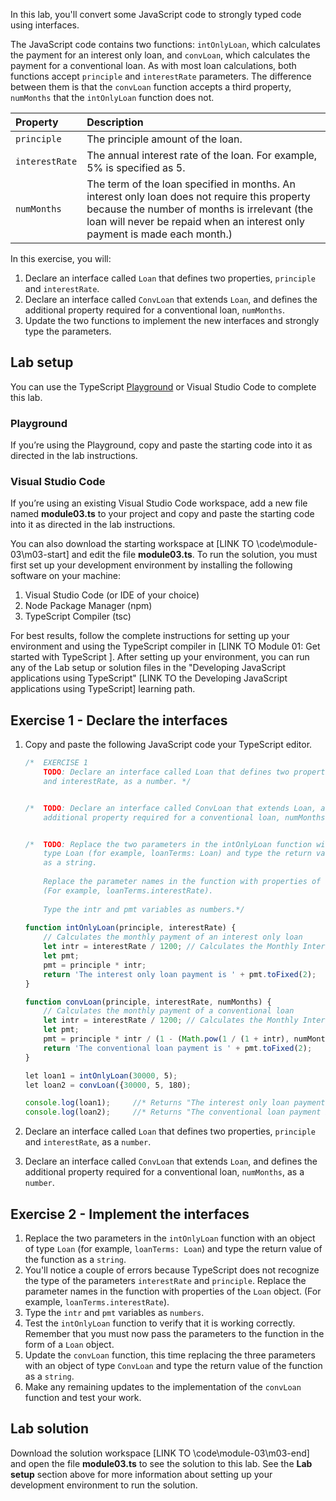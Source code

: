 In this lab, you'll convert some JavaScript code to strongly typed code using interfaces.

The JavaScript code contains two functions: `intOnlyLoan`, which calculates the payment for an interest only loan, and `convLoan`, which calculates the payment for a conventional loan. As with most loan calculations, both functions accept `principle` and `interestRate` parameters. The difference between them is that the `convLoan` function accepts a third property, `numMonths` that the `intOnlyLoan` function does not.

| Property| Description|
| :--- | :--- |
| `principle`| The principle amount of the loan.|
| `interestRate`| The annual interest rate of the loan. For example, 5% is specified as 5.|
| `numMonths`| The term of the loan specified in months. An interest only loan does not require this property because the number of months is irrelevant (the loan will never be repaid when an interest only payment is made each month.)|

In this exercise, you will:

1. Declare an interface called `Loan` that defines two properties, `principle` and `interestRate`.
2. Declare an interface called `ConvLoan` that extends `Loan`, and defines the additional property required for a conventional loan, `numMonths`.
3. Update the two functions to implement the new interfaces and strongly type the parameters.

## Lab setup

You can use the TypeScript [Playground](https://www.typescriptlang.org/play) or Visual Studio Code to complete this lab.

### Playground

If you’re using the Playground, copy and paste the starting code into it as directed in the lab instructions.

### Visual Studio Code

If you’re using an existing Visual Studio Code workspace, add a new file named **module03.ts** to your project and copy and paste the starting code into it as directed in the lab instructions. 

You can also download the starting workspace at [LINK TO \code\module-03\m03-start] and edit the file **module03.ts**. To run the solution, you must first set up your development environment by installing the following software on your machine:

1. Visual Studio Code (or IDE of your choice)
2. Node Package Manager (npm)
3. TypeScript Compiler (tsc)

For best results, follow the complete instructions for setting up your environment and using the TypeScript compiler in [LINK TO Module 01: Get started with TypeScript ]. After setting up your environment, you can run any of the Lab setup or solution files in the "Developing JavaScript applications using TypeScript" [LINK TO the Developing JavaScript applications using TypeScript] learning path.

## Exercise 1 - Declare the interfaces

1. Copy and paste the following JavaScript code your TypeScript editor.

   ```javascript
   /*  EXERCISE 1
       TODO: Declare an interface called Loan that defines two properties, principle 
       and interestRate, as a number. */


   /*  TODO: Declare an interface called ConvLoan that extends Loan, and defines the 
       additional property required for a conventional loan, numMonths, as a number. */


   /*  TODO: Replace the two parameters in the intOnlyLoan function with an object of 
       type Loan (for example, loanTerms: Loan) and type the return value of the function 
       as a string. 
       
       Replace the parameter names in the function with properties of the Loan object.
       (For example, loanTerms.interestRate).
    
       Type the intr and pmt variables as numbers.*/   
    
   function intOnlyLoan(principle, interestRate) {
       // Calculates the monthly payment of an interest only loan
       let intr = interestRate / 1200; // Calculates the Monthly Interest Rate of the loan
       let pmt;
       pmt = principle * intr;
       return 'The interest only loan payment is ' + pmt.toFixed(2);
   }
   
   function convLoan(principle, interestRate, numMonths) {
       // Calculates the monthly payment of a conventional loan
       let intr = interestRate / 1200; // Calculates the Monthly Interest Rate of the loan
       let pmt;
       pmt = principle * intr / (1 - (Math.pow(1 / (1 + intr), numMonths)));
       return 'The conventional loan payment is ' + pmt.toFixed(2);
   }
   
   let loan1 = intOnlyLoan(30000, 5);
   let loan2 = convLoan({30000, 5, 180);
   
   console.log(loan1);     //* Returns "The interest only loan payment is 125.00" 
   console.log(loan2);     //* Returns "The conventional loan payment is 237.24" 
   ```

2. Declare an interface called `Loan` that defines two properties, `principle` and `interestRate`, as a `number`.
3. Declare an interface called `ConvLoan` that extends `Loan`, and defines the additional property required for a conventional loan, `numMonths`, as a `number`.

## Exercise 2 - Implement the interfaces

1. Replace the two parameters in the `intOnlyLoan` function with an object of type `Loan` (for example, `loanTerms: Loan`) and type the return value of the function as a `string`.
2. You'll notice a couple of errors because TypeScript does not recognize the type of the parameters `interestRate` and `principle`. Replace the parameter names in the function with properties of the `Loan` object. (For example, `loanTerms.interestRate`).
3. Type the `intr` and `pmt` variables as `numbers`.
4. Test the `intOnlyLoan` function to verify that it is working correctly. Remember that you must now pass the parameters to the function in the form of a `Loan` object.
5. Update the `convLoan` function, this time replacing the three parameters with an object of type `ConvLoan` and type the return value of the function as a `string`.
6. Make any remaining updates to the implementation of the `convLoan` function and test your work.

## Lab solution

Download the solution workspace [LINK TO \code\module-03\m03-end] and open the file **module03.ts** to see the solution to this lab. See the **Lab setup** section above for more information about setting up your development environment to run the solution.
